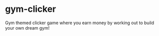 # gym-clicker
Gym themed clicker game where you earn money by working out to build your own dream gym!
